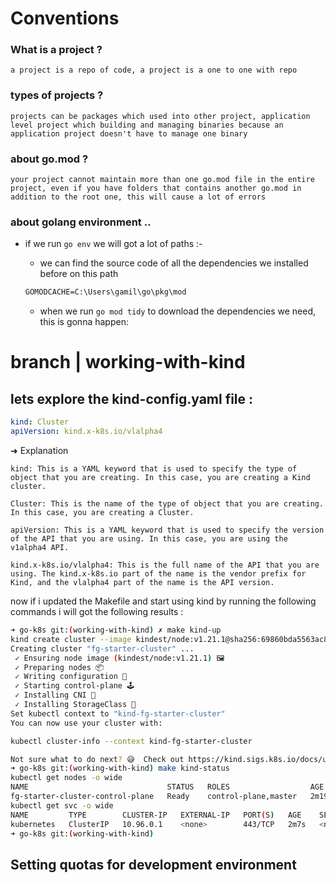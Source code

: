 # Conventions
### What is a project ? 
```text
a project is a repo of code, a project is a one to one with repo 
```

### types of projects ? 
```text
projects can be packages which used into other project, application level project which building and managing binaries because an application project doesn't have to manage one binary
```

### about go.mod ? 
```text
your project cannot maintain more than one go.mod file in the entire project, even if you have folders that contains another go.mod in addition to the root one, this will cause a lot of errors
```

### about golang environment .. 
- if we run `go env` we will got a lot of paths :- <br>
    - we can find the source code of all the dependencies we installed before on this path 
    ```cmd
    GOMODCACHE=C:\Users\gamil\go\pkg\mod
    ```

    - when we run `go mod tidy` to download the dependencies we need, this is gonna happen: 


# branch | working-with-kind

## lets explore the kind-config.yaml file : 
```yaml
kind: Cluster
apiVersion: kind.x-k8s.io/vlalpha4
``` 
➜ Explanation <br>
```text
kind: This is a YAML keyword that is used to specify the type of object that you are creating. In this case, you are creating a Kind cluster.

Cluster: This is the name of the type of object that you are creating. In this case, you are creating a Cluster.

apiVersion: This is a YAML keyword that is used to specify the version of the API that you are using. In this case, you are using the v1alpha4 API.

kind.x-k8s.io/vlalpha4: This is the full name of the API that you are using. The kind.x-k8s.io part of the name is the vendor prefix for Kind, and the vlalpha4 part of the name is the API version.
```

now if i updated the Makefile and start using kind by running the following commands i will got the following results : 
```sh
➜ go-k8s git:(working-with-kind) ✗ make kind-up
kind create cluster --image kindest/node:v1.21.1@sha256:69860bda5563ac81e3c0057d654b5253219618a22ec3a346306239bba8cfa1a6 --name fg-starter-cluster --config infra/k8s/kind/kind-config.yaml
Creating cluster "fg-starter-cluster" ...
 ✓ Ensuring node image (kindest/node:v1.21.1) 🖼
 ✓ Preparing nodes 📦
 ✓ Writing configuration 📜
 ✓ Starting control-plane 🕹️
 ✓ Installing CNI 🔌
 ✓ Installing StorageClass 💾
Set kubectl context to "kind-fg-starter-cluster"
You can now use your cluster with:

kubectl cluster-info --context kind-fg-starter-cluster

Not sure what to do next? 😅  Check out https://kind.sigs.k8s.io/docs/user/quick-start/
➜ go-k8s git:(working-with-kind) make kind-status
kubectl get nodes -o wide
NAME                               STATUS   ROLES                  AGE     VERSION   INTERNAL-IP   EXTERNAL-IP   OS-IMAGE       KERNEL-VERSION                      CONTAINER-RUNTIME
fg-starter-cluster-control-plane   Ready    control-plane,master   2m19s   v1.21.1   172.18.0.2    <none>        Ubuntu 21.04   5.10.16.3-microsoft-standard-WSL2   containerd://1.5.2
kubectl get svc -o wide
NAME         TYPE        CLUSTER-IP   EXTERNAL-IP   PORT(S)   AGE    SELECTOR
kubernetes   ClusterIP   10.96.0.1    <none>        443/TCP   2m7s   <none>
➜ go-k8s git:(working-with-kind)
```

## Setting quotas for development environment 
